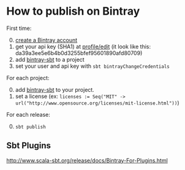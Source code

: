 # How to publish on Bintray

First time:

0. [create a Bintray account](https://bintray.com/signup/index)
1. get your api key (SHA1) at [profile/edit](https://bintray.com/profile/edit) (it look like this: da39a3ee5e6b4b0d3255bfef95601890afd80709)
2. add [bintray-sbt](https://github.com/softprops/bintray-sbt) to a project
3. set your user and api key with `sbt bintrayChangeCredentials`

For each project:

0. add [bintray-sbt](https://github.com/softprops/bintray-sbt) to your project.
1. set a license (ex: `licenses := Seq("MIT" -> url("http://www.opensource.org/licenses/mit-license.html"))`)

For each release:

0. `sbt publish`

## Sbt Plugins

http://www.scala-sbt.org/release/docs/Bintray-For-Plugins.html